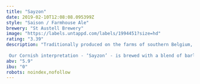 ```yaml
---
title: "Sayzon"
date: 2019-02-10T12:08:08.095399Z
style: "Saison / Farmhouse Ale"
brewery: "St Austell Brewery"
image: "https://labels.untappd.com/labels/1994451?size=hd"
rating: "3.39"
description: "Traditionally produced on the farms of southern Belgium, a ‘Saison’ or ‘Farmhouse Ale’ is the term used for a beer style that was produced on the farms of Wallonia in southern Belgium, brewed with ingredients from the land, after which labourers were paid for their toils in liquid refreshment!  Our Cornish interpretation - ‘Sayzon’ - is brewed with a blend of barley, wheat and oat malts, then gently spiced with ginger, lemon and lime zest. It has a hint of cinnamon and is fermented with a special strain of ‘saison’ yeast to deliver a beer that is assertive but refreshing with a peppery spice and a refreshing citrus finish."
abv: "5.9"
ibu: "0"
robots: noindex,nofollow
---
```

